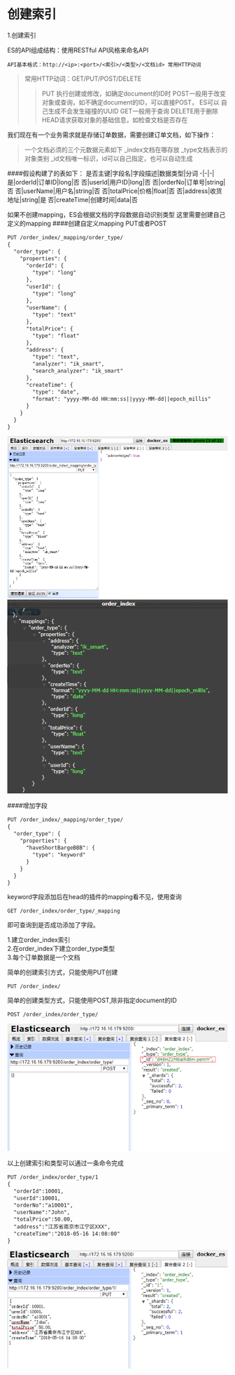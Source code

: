 # 创建索引

1.创建索引  

  
ES的API组成结构：使用RESTful API风格来命名API
```
API基本格式：http://<ip>:<port>/<索引>/<类型>/<文档id> 常用HTTP动词
```
>常用HTTP动词：GET/PUT/POST/DELETE 
>>PUT 执行创建或修改，如确定document的ID时
>>POST一般用于改变对象或查询，如不确定document的ID，可以直接POST， ES可以  自己生成不会发生碰撞的UUID
>>GET一般用于查询
>>DELETE用于删除
>>HEAD请求获取对象的基础信息，如检查文档是否存在




我们现在有一个业务需求就是存储订单数据，需要创建订单文档，如下操作：
>一个文档必须的三个元数据元素如下
_index文档在哪存放
_type文档表示的对象类别
_id文档唯一标识，id可以自己指定，也可以自动生成


####假设构建了的表如下：
是否主键|字段名|字段描述|数据类型|分词
-|-|-|
是|orderId|订单ID|long|否
否|userId|用户ID|long|否
否|orderNo|订单号|string|否
否|userName|用户名|string|否
否|totalPrice|价格|float|否
否|address|收货地址|string|是
否|createTime|创建时间|data|否

如果不创建mapping，ES会根据文档的字段数据自动识别类型
这里需要创建自己定义的mapping
####创建自定义mapping
PUT或者POST
```
PUT /order_index/_mapping/order_type/
{
  "order_type": {
    "properties": {
      "orderId": {
        "type": "long"
      },
      "userId": {
        "type": "long"
      },
      "userName": {
        "type": "text"
      },
      "totalPrice": {
        "type": "float"
      },
      "address": {
        "type": "text",
        "analyzer": "ik_smart",
        "search_analyzer": "ik_smart"
      },
      "createTime": {
        "type": "date",
        "format": "yyyy-MM-dd HH:mm:ss||yyyy-MM-dd||epoch_millis"
      }
    }
  }
}
```

![](/assets/7.png)
![](/assets/8.png)


####增加字段

```
PUT /order_index/_mapping/order_type/
{
  "order_type": {
    "properties": {
      "haveShortBargeBBB": {
        "type": "keyword"
      }
    }
  }
}
```

keyword字段添加后在head的插件的mapping看不见，使用查询

```
GET /order_index/order_type/_mapping
```

即可查询到是否成功添加了字段。


1.建立order_index索引  
2.在order_index下建立order_type类型  
3.每个订单数据是一个文档

简单的创建索引方式，只能使用PUT创建

```\`
PUT /order_index/
```

简单的创建类型方式，只能使用POST,除非指定document的ID

```
POST /order_index/order_type/
```
![](/assets/4.png)


以上创建索引和类型可以通过一条命令完成
```
PUT /order_index/order_type/1
{
  "orderId":10001,
  "userId":10001,
  "orderNo":"a10001",
  "userName":"John",
  "totalPrice":50.00,
  "address":"江苏省南京市江宁区XXX",
  "createTime":"2018-05-16 14:08:00"
}
```
![](/assets/5.png)




